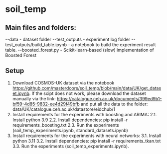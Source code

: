 # soil_temp

## Main files and folders:
--data - dataset folder
--test_outputs - experiment log folder
--test_outputs/build_table.ipynb - a notebook to build the experiment result table.
--boosted_forest.py - Scikit-learn-based (slow) implementation of Boosted Forest

## Setup
1. Download COSMOS-UK dataset via the notebook https://github.com/masterdoors/soil_temp/blob/main/data/UK/get_dataset.ipynb. If the scipt does not work, please download the dataset manually via the link: https://catalogue.ceh.ac.uk/documents/399ed9b1-bf59-4d85-9832-ee4d29f49bfb and put all the data to the folder: data/UK/catalogue.ceh.ac.uk/datastore/eidchub/1
2. Install requirements for the experiments with boosting and ARIMA:
   2.1. Install python 3.9
   2.2. Install dependencies:
       pip install -r requirements_boosting.txt
   2.3. Run the experiments (soil_temp_experiments.ipynb, standard_datasets.ipynb)
4. Install requirements for the experiments with neural networks:
   3.1. Install python 3.11
   3.2. Install dependencies:
       pip install -r requirements_tkan.txt
   3.3. Run the experiments (soil_temp_experiments.ipynb).
